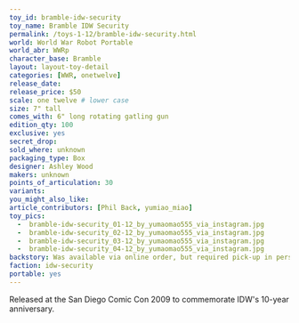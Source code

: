 ```yaml
---
toy_id: bramble-idw-security
toy_name: Bramble IDW Security
permalink: /toys-1-12/bramble-idw-security.html
world: World War Robot Portable
world_abr: WWRp
character_base: Bramble
layout: layout-toy-detail
categories: [WWR, onetwelve]
release_date: 
release_price: $50
scale: one twelve # lower case
size: 7" tall
comes_with: 6" long rotating gatling gun
edition_qty: 100
exclusive: yes
secret_drop:
sold_where: unknown
packaging_type: Box
designer: Ashley Wood
makers: unknown
points_of_articulation: 30
variants:
you_might_also_like:  
article_contributors: [Phil Back, yumiao_miao]
toy_pics:
  -  bramble-idw-security_01-12_by_yumaomao555_via_instagram.jpg
  -  bramble-idw-security_02-12_by_yumaomao555_via_instagram.jpg
  -  bramble-idw-security_03-12_by_yumaomao555_via_instagram.jpg
  -  bramble-idw-security_04-12_by_yumaomao555_via_instagram.jpg
backstory: Was available via online order, but required pick-up in person at SDCC 2009. Shipping was not an option.
faction: idw-security
portable: yes
---
```

Released at the San Diego Comic Con 2009 to commemorate IDW's 10-year anniversary.